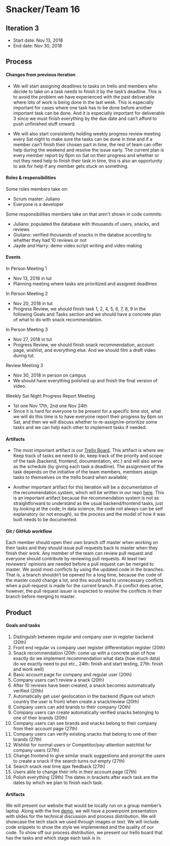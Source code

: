 # Snacker/Team 16

## Iteration 3

 * Start date: Nov 13, 2018
 * End date: Nov 30, 2018

## Process

#### Changes from previous iteration

 * We will start assigning deadlines to tasks on trello and members who decide to take on a task needs to finish it by the task’s deadline. This is to avoid the problem we have experienced with the past deliverable where lots of work is being done in the last week. This is especially important for cases where one task has to be done before another important task can be done. And it is especially important for deliverable 3 since we must finish everything by the due date and can’t afford to push unfinished stuff onward.
 
 * We will also start consistently holding weekly progress review meeting every Sat night to make sure the tasks can be done in time and if a member can’t finish their chosen part in time, the rest of team can offer help during the weekend and resolve the issue early. The current plan is every member report by 6pm on Sat on their progress and whether or not they need help to finish their task in time, this is also an opportunity to ask for help if any member gets stuck on something.

#### Roles & responsibilities
Some roles members take on:
 * Scrum master: Juliano
 * Everyone is a developer

Some responsibilities members take on that aren't shown in code commits:
 * Juliano: populated the database with thousands of users, snacks, and reviews
 * Giuliano: verified thousands of snacks in the databse according to whether they had 10 reviews or not
 * Jayde and Harry: demo video script writing and video making

#### Events
In Person Meeting 1
 * Nov 13, 2018 in tut
 * Planning meeting where tasks are prioritized and assigned deadlines

In Person Meeting 2
 * Nov 20, 2018 in tut
 * Progress Review, we should finish task 1, 2, 4, 5, 6, 7, 8, 9 in the following Goals and Tasks section and we should have a concrete plan of what to do with snack recommendation.

In Person Meeting 3
 * Nov 27, 2018 in tut
 * Progress Review, we should finish snack recommendation, account page, wishlist, and everything else. And we should film a draft video during tut.

Review Meeting 3
 * Nov 30, 2018 in person on campus
 * We should have everything polished up and finish the final version of video.

Weekly Sat Night Progress Report Meeting
 * 1st one Nov 17th, 2nd one Nov 24th
 * Since it is hard for everyone to be present for a specific time slot, what we will do this time is to have everyone report their progress by 6pm on Sat, and then we will discuss whether to re-assign/re-prioritize some tasks and we can help each other to implement tasks if needed.

#### Artifacts

* The most important artifact is our [Trello Board](https://trello.com/b/78v6AhWR/csc301-project). This artifact is where we: Keep track of tasks we need to do, keep track of the priority and scope of the task (backend, frontend, documentation, etc.) and will also serve as the schedule (by giving each task a deadline). The assignment of the task depends on the initiative of the team members, members assign tasks to themselves on the trello board when available;

* Another important artifact for this iteration will be a documentation of the recommendation system, which will be written in our repo [here](https://github.com/csc301-fall-2018/project-team-16/blob/master/deliverables/doc/recommender.md). This is an important artifact because the recommendation system is not as straightforward to understand as the usual backend/frontend tasks, just by looking at the code; In data science, the code not always can be self explanatory (or not enough), so the process and the model of how it was built needs to be documented.

#### Git / GitHub workflow

Each member should open their own branch off master when working on their tasks and they should issue pull requests back to master when they finish their work. Any member of the team can review pull request and everyone should contribute by reviewing pull requests. At least two reviewers’ opinions are needed before a pull request can be merged to master. We avoid most conflicts by using the updated code in the branches. That is, a branch shouldn’t be opened for a long time, because the code of the master could change a lot, and this would lead to unnecessary conflicts when a pull-request is made for the current branch. If a conflict does arise, however, the pull request issuer is expected to resolve the conflicts in their branch before merging to master.

## Product

#### Goals and tasks
1. Distinguish between regular and company user in register backend (20th)
2. Front end regular vs company user register differentiation register (20th)
3. Snack recommendation (20th: come up with a concrete plan of how exactly do we implement recommendation what data (how much data) do we exactly need to put etc., 24th: finish and start testing, 27th: finish and work well)
4. Basic account page for company and regular user (20th)
5. Company users can’t review a snack (20th)
6. After 10 reviews have been created, a snack becomes automatically verified (20th)
7. Automatically get user geolocation in the backend (figure out which country the user is from) when create a snack/review (20th)
8. Company users can add brands to their company (20th)
9. Company users can create automatically verified snacks belonging to one of their brands (20th)
10. Company users can see brands and snacks belong to their company from their account page (27th)
11. Company users can verify existing snacks that belong to one of their brands (27th)
12. Wishlist for normal users or Competitor/pay-attention watchlist for company users (27th)
13. Change frontend to give similar snack suggestions and prompt the users to create a snack if the search turns out empty (27th)
14. Search snack real time ajax feedback (27th)
15. Users able to change their info in their account page (27th)
16. Polish everything (29th)
The dates in brackets after each task are the dates by which we plan to finish each task.

#### Artifacts

We will present our website that would be locally run on a group member’s laptop. Along with the live [demo](https://www.youtube.com/watch?v=ZIszrKrW3gM), we will have a powerpoint presentation with slides for the technical discussion and process distribution. We will showcase the tech stack we used through images or text. We will include code snippets to show the style we implemented and the quality of our code. To show off our process distribution, we present our trello board that has the tasks and which stage each task is in. 
